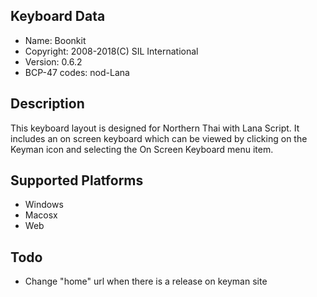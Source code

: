 Keyboard Data
-------------

* Name:           Boonkit
* Copyright:      2008-2018(C) SIL International
* Version:        0.6.2
* BCP-47 codes:   nod-Lana

Description
-----------

This keyboard layout is designed for Northern Thai with Lana Script. It includes 
an on screen keyboard which can be viewed by clicking on the Keyman icon 
and selecting the On Screen Keyboard menu item.   


Supported Platforms
-------------------

 * Windows
 * Macosx
 * Web

Todo
----

* Change "home" url when there is a release on keyman site